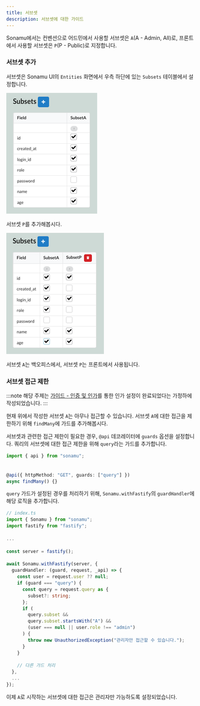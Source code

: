 ```yaml
---
title: 서브셋
description: 서브셋에 대한 가이드
---
```


Sonamu에서는 컨벤션으로 어드민에서 사용할 서브셋은 `A`(A - Admin, All)로, 프론트에서 사용할 서브셋은 `P`(P - Public)로 지정합니다.

### 서브셋 추가

서브셋은 Sonamu UI의 `Entities` 화면에서 우측 하단에 있는 `Subsets` 테이블에서 설정합니다.

![Subset](./image/subset/subset.png)

서브셋 `P`를 추가해봅시다.

![Subset P](./image/subset/subset-p.png)

서브셋 `A`는 백오피스에서, 서브셋 `P`는 프론트에서 사용됩니다.

### 서브셋 접근 제한

:::note
해당 주제는 [가이드 - 인증 및 인가](/test-docs/guide/auth)를 통한 인가 설정이 완료되었다는 가정하에 작성되었습니다.
:::

현재 위에서 작성한 서브셋 `A`는 아무나 접근할 수 있습니다. 서브셋 `A`에 대한 접근을 제한하기 위해 `findMany`에 가드를 추가해봅시다.

서브셋과 관련한 접근 제한이 필요한 경우, `@api` 데코레이터에 `guards` 옵션을 설정합니다. 쿼리의 서브셋에 대한 접근 제한을 위해 `query`라는 가드를 추가합니다.

```ts
import { api } from "sonamu";


@api({ httpMethod: "GET", guards: ["query"] })
async findMany() {}
```

`query` 가드가 설정된 경우를 처리하기 위해, `Sonamu.withFastify`의 `guardHandler`에 해당 로직을 추가합니다.

```ts
// index.ts
import { Sonamu } from "sonamu";
import fastify from "fastify";

...

const server = fastify();

await Sonamu.withFastify(server, {
  guardHandler: (guard, request, _api) => {
    const user = request.user ?? null;
    if (guard === "query") {
      const query = request.query as {
        subset?: string;
      };
      if (
        query.subset &&
        query.subset.startsWith("A") &&
        (user === null || user.role !== "admin")
      ) {
        throw new UnauthorizedException("관리자만 접근할 수 있습니다.");
      }
    }

    // 다른 가드 처리
  },
  ...
});
```

이제 `A`로 시작하는 서브셋에 대한 접근은 관리자만 가능하도록 설정되었습니다.
